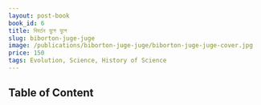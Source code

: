 ```yaml
---
layout: post-book
book_id: 6
title: বিবর্তন যুগে যুগে
slug: biborton-juge-juge
image: /publications/biborton-juge-juge/biborton-juge-juge-cover.jpg
price: 150
tags: Evolution, Science, History of Science
---
```

## Table of Content
